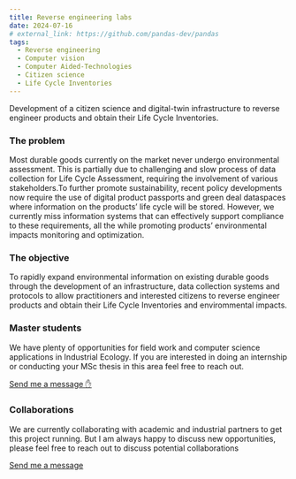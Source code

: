 ```yaml
---
title: Reverse engineering labs
date: 2024-07-16
# external_link: https://github.com/pandas-dev/pandas
tags:
  - Reverse engineering
  - Computer vision
  - Computer Aided-Technologies
  - Citizen science
  - Life Cycle Inventories
---
```


Development of a citizen science and digital-twin infrastructure to reverse engineer products and obtain their Life Cycle Inventories.

### The problem

Most durable goods currently on the market never undergo environmental assessment. This is partially due to challenging and slow process of data collection for Life Cycle Assessment, requiring the involvement of various stakeholders.To further promote sustainability, recent policy developments now require the use of digital product passports and green deal dataspaces where information on the products’ life cycle will be stored. However, we currently miss information systems that can effectively support compliance to these requirements, all the while promoting products’ environmental impacts monitoring and optimization.

### The objective
To rapidly expand environmental information on existing durable goods through the development of an infrastructure, data collection systems and protocols to allow practitioners and interested citizens to reverse engineer products and obtain their Life Cycle Inventories and envirommental impacts.

### Master students
We have plenty of opportunities for field work and computer science applications in Industrial Ecology.
If you are interested in doing an internship or conducting your MSc thesis in this area feel free to reach out.

[Send me a message :hand:](mailto:f.donati@cml.leidenuniv.nl?subject=Reverse%20engineering%20labs:%20MSc%20thesis/internship)

### Collaborations
We are currently collaborating with academic and industrial partners to get this project running. 
But I am always happy to discuss new opportunities, please feel free to reach out to discuss potential collaborations

[Send me a message](mailto:f.donati@cml.leidenuniv.nl?subject=Reverse%20engineering%20labs:%20Collaborations)

<!--more-->
